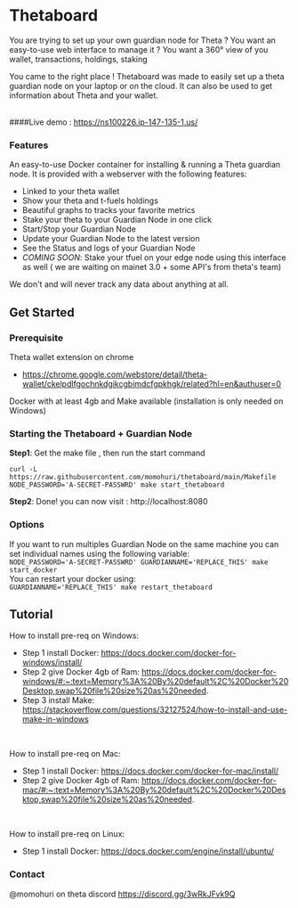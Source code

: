 # Thetaboard
You are trying to set up your own guardian node for Theta ? You want an easy-to-use web interface to manage it ?
You want a 360° view of you wallet, transactions, holdings, staking 

You came to the right place ! Thetaboard was made to easily set up a theta guardian node on your laptop or on the cloud.
It can also be used to get information about Theta and your wallet.<br>
<br> 

####Live demo : https://ns100226.ip-147-135-1.us/


### Features
An easy-to-use Docker container for installing &amp; running a Theta guardian node.
It is provided with a webserver with the following features:
 - Linked to your theta wallet
 - Show your theta and t-fuels holdings
 - Beautiful graphs to tracks your favorite metrics
 - Stake your theta to your Guardian Node in one click
 - Start/Stop your Guardian Node
 - Update your Guardian Node to the latest version
 - See the Status and logs of your Guardian Node
 - *COMING SOON*: Stake your tfuel on your edge node using this interface as well ( we are waiting on mainet 3.0 + some API's from theta's team)
 
We don't and will never track any data about anything at all.


## Get Started
### Prerequisite
Theta wallet extension on chrome
 - https://chrome.google.com/webstore/detail/theta-wallet/ckelpdlfgochnkdgikcgbimdcfgpkhgk/related?hl=en&authuser=0

Docker with at least 4gb and Make available (installation is only needed on Windows)

### Starting the Thetaboard + Guardian Node
**Step1**: Get the make file , then run the start command <br>

```shell
curl -L https://raw.githubusercontent.com/momohuri/thetaboard/main/Makefile
NODE_PASSWORD='A-SECRET-PASSWRD' make start_thetaboard
```
**Step2**: Done!  you can now visit : http://localhost:8080

### Options 
If you want to run multiples Guardian Node on the same machine you can set individual names using the following variable: <br>
`NODE_PASSWORD='A-SECRET-PASSWRD' GUARDIANNAME='REPLACE_THIS' make start_docker ` <br>
You can restart your docker using: <br>
`GUARDIANNAME='REPLACE_THIS' make restart_thetaboard`

## Tutorial

How to install pre-req on Windows:
- Step 1 install Docker:  https://docs.docker.com/docker-for-windows/install/
- Step 2 give Docker 4gb of Ram: https://docs.docker.com/docker-for-windows/#:~:text=Memory%3A%20By%20default%2C%20Docker%20Desktop,swap%20file%20size%20as%20needed.
- Step 3 install Make: https://stackoverflow.com/questions/32127524/how-to-install-and-use-make-in-windows
<br>
  
How to install pre-req on Mac:
- Step 1 install Docker: https://docs.docker.com/docker-for-mac/install/
- Step 2 give Docker 4gb of Ram: https://docs.docker.com/docker-for-mac/#:~:text=Memory%3A%20By%20default%2C%20Docker%20Desktop,swap%20file%20size%20as%20needed. <br>
<br>

How to install pre-req on Linux:
- Step 1 install Docker: https://docs.docker.com/engine/install/ubuntu/ <br>

### Contact 
@momohuri on theta discord https://discord.gg/3wRkJFvk9Q



